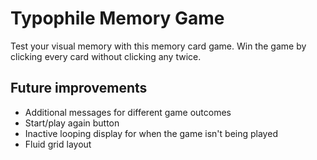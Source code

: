 # Typophile Memory Game

Test your visual memory with this memory card game. Win the game by clicking every card without clicking any twice.

## Future improvements

* Additional messages for different game outcomes
* Start/play again button
* Inactive looping display for when the game isn't being played
* Fluid grid layout